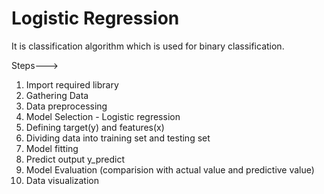 # Logistic Regression
It is classification algorithm which is used for binary classification.

Steps--->
1. Import required library
2. Gathering Data
3. Data preprocessing
4. Model Selection - Logistic regression
5. Defining target(y) and features(x)
6. Dividing data into training set and testing set
7. Model fitting 
8. Predict output y_predict
9. Model Evaluation (comparision with actual value and predictive value)
10. Data visualization

